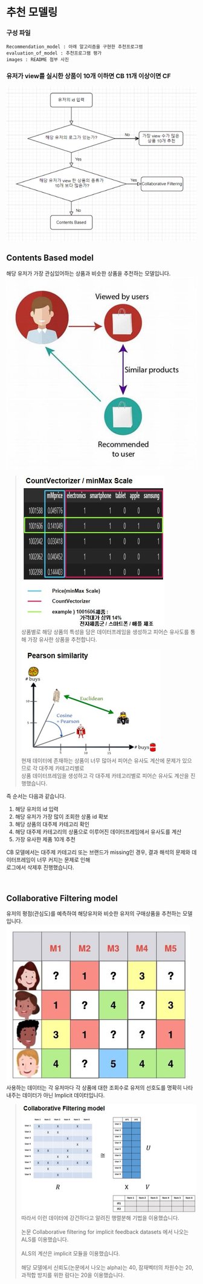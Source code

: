 # 추천 모델링

### 구성 파일
    Recommendation_model : 아래 알고리즘을 구현한 추천프로그램
    evaluation_of_model : 추천프로그램 평가
    images : README 첨부 사진

### 유저가 view를 실시한 상품이 10개 이하면 CB 11개 이상이면 CF
![](./images/flow_chart_model.PNG)

## Contents Based model<br>
해당 유저가 가장 관심있어하는 상품과 비슷한 상품을 추천하는 모델입니다.  
![](./images/contents_based.jpg)

> ![](./images/countvectorizer.jpg)<br>
상품별로 해당 상품의 특성을 담은 데이터프레임을 생성하고 피어슨 유사도를 통해 가장 유사한 상품을 추천합니다.<br><br>
![](./images/pearson_similarity.jpg)<br>
현재 데이터에 존재하는 상품이 너무 많아서 피어슨 유사도 계산에 문제가 있으므로 각 대주제 카테고리별로<br>
상품 데이터프레임을 생성하고 각 대주제 카테고리별로 피어슨 유사도 계산을 진행했습니다. 

즉 순서는 다음과 같습니다.

1. 해당 유저의 id 입력 
2. 해당 유저가 가장 많이 조회한 상품 id 확보 
3. 해당 상품의 대주제 카테고리 확인 
4. 해당 대주제 카테고리의 상품으로 이루어진 데이터프레임에서 유사도를 계산
5. 가장 유사한 제품 10개 추천 

CB 모델에서는 대주제 카테고리 또는 브랜드가 missing인 경우, 결과 해석의 문제와 데이터프레임이 너무 커지는 문제로 인해  
로그에서 삭제후 진행했습니다.<br>

<br>

## Collaborative Filtering model<br>
유저의 평점(관심도)를 예측하여 해당유저와 비슷한 유저의 구매상품을 추천하는 모델입니다.  
![](./images/collaborative_filtering.jpg)<br>
사용하는 데이터는 각 유저마다 각 상품에 대한 조회수로 유저의 선호도를 명확히 나타내주는 데이터가 아닌 Implicit 데이터입니다.

> ![](./images/matrix_decomposition.jpg)<br>
따라서 이런 데이터에 강건하다고 알려진 행렬분해 기법을 이용했습니다.<br><br>
논문 Collaborative filtering for implicit feedback datasets 에서 나오는 ALS를 이용했습니다.<br><br>
ALS의 계산은 implicit 모듈을 이용했습니다.<br><br>
해당 모델에서 신뢰도(논문에서 나오는 alpha)는 40, 잠재벡터의 차원수는 20, 과적합 방지를 위한 람다는 20을 이용했습니다.
